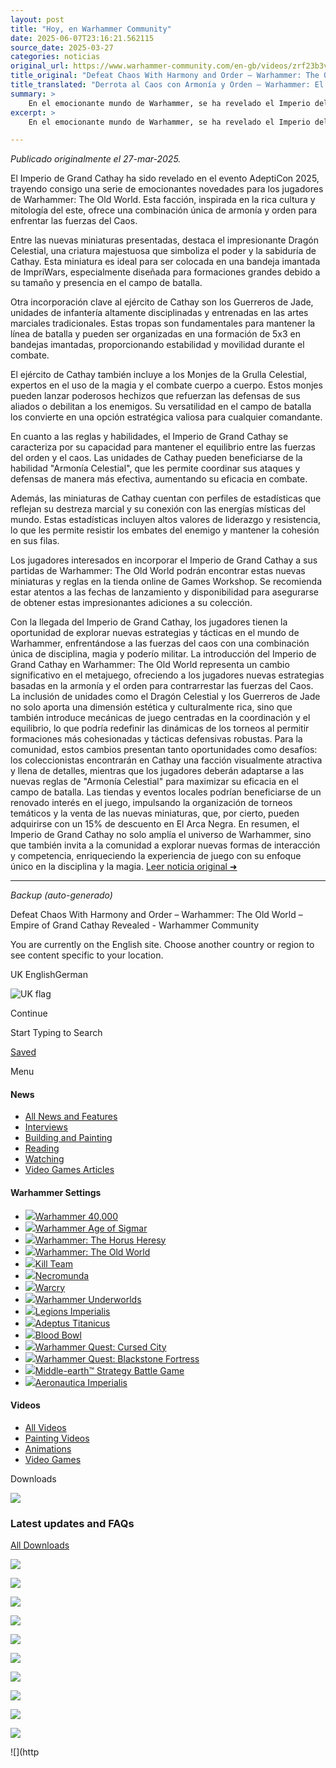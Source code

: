 ```yaml
---
layout: post
title: "Hoy, en Warhammer Community"
date: 2025-06-07T23:16:21.562115
source_date: 2025-03-27
categories: noticias
original_url: https://www.warhammer-community.com/en-gb/videos/zrf23b3v/defeat-chaos-with-harmony-and-order-warhammer-the-old-world-empire-of-grand-cathay-revealed/
title_original: "Defeat Chaos With Harmony and Order – Warhammer: The Old World – Empire of Grand Cathay Revealed - Warhammer Community"
title_translated: "Derrota al Caos con Armonía y Orden – Warhammer: El Viejo Mundo – Imperio del Gran Cathay Revelado"
summary: >
    En el emocionante mundo de Warhammer, se ha revelado el Imperio del Gran Cathay durante el evento AdeptiCon 2025. Este nuevo capítulo promete una fascinante combinación de armonía y orden para enfrentar el caos que amenaza el Viejo Mundo. Los jugadores y fanáticos ahora tienen la oportunidad de explorar esta rica cultura inspirada en el Lejano Oriente, llena de estrategias únicas y personajes intrigantes. ¡No te pierdas la oportunidad de sumergirte en esta nueva era de aventuras épicas y desafíos estratégicos!
excerpt: >
    En el emocionante mundo de Warhammer, se ha revelado el Imperio del Gran Cathay durante el evento AdeptiCon 2025. Este nuevo capítulo promete una fascinante combinación de armonía y orden para enfrentar el caos que amenaza el Viejo Mundo. Los jugadores y fanáticos ahora tienen la oportunidad de explorar esta rica cultura inspirada en el Lejano Oriente, llena de estrategias únicas y personajes intrigantes. ¡No te pierdas la oportunidad de sumergirte en esta nueva era de aventuras épicas y desafíos estratégicos!

---
```


*Publicado originalmente el 27-mar-2025.*

El Imperio de Grand Cathay ha sido revelado en el evento AdeptiCon 2025, trayendo consigo una serie de emocionantes novedades para los jugadores de Warhammer: The Old World. Esta facción, inspirada en la rica cultura y mitología del este, ofrece una combinación única de armonía y orden para enfrentar las fuerzas del Caos.

Entre las nuevas miniaturas presentadas, destaca el impresionante Dragón Celestial, una criatura majestuosa que simboliza el poder y la sabiduría de Cathay. Esta miniatura es ideal para ser colocada en una bandeja imantada de ImpriWars, especialmente diseñada para formaciones grandes debido a su tamaño y presencia en el campo de batalla.

Otra incorporación clave al ejército de Cathay son los Guerreros de Jade, unidades de infantería altamente disciplinadas y entrenadas en las artes marciales tradicionales. Estas tropas son fundamentales para mantener la línea de batalla y pueden ser organizadas en una formación de 5x3 en bandejas imantadas, proporcionando estabilidad y movilidad durante el combate.

El ejército de Cathay también incluye a los Monjes de la Grulla Celestial, expertos en el uso de la magia y el combate cuerpo a cuerpo. Estos monjes pueden lanzar poderosos hechizos que refuerzan las defensas de sus aliados o debilitan a los enemigos. Su versatilidad en el campo de batalla los convierte en una opción estratégica valiosa para cualquier comandante.

En cuanto a las reglas y habilidades, el Imperio de Grand Cathay se caracteriza por su capacidad para mantener el equilibrio entre las fuerzas del orden y el caos. Las unidades de Cathay pueden beneficiarse de la habilidad "Armonía Celestial", que les permite coordinar sus ataques y defensas de manera más efectiva, aumentando su eficacia en combate.

Además, las miniaturas de Cathay cuentan con perfiles de estadísticas que reflejan su destreza marcial y su conexión con las energías místicas del mundo. Estas estadísticas incluyen altos valores de liderazgo y resistencia, lo que les permite resistir los embates del enemigo y mantener la cohesión en sus filas.

Los jugadores interesados en incorporar el Imperio de Grand Cathay a sus partidas de Warhammer: The Old World podrán encontrar estas nuevas miniaturas y reglas en la tienda online de Games Workshop. Se recomienda estar atentos a las fechas de lanzamiento y disponibilidad para asegurarse de obtener estas impresionantes adiciones a su colección.

Con la llegada del Imperio de Grand Cathay, los jugadores tienen la oportunidad de explorar nuevas estrategias y tácticas en el mundo de Warhammer, enfrentándose a las fuerzas del caos con una combinación única de disciplina, magia y poderío militar.
La introducción del Imperio de Grand Cathay en Warhammer: The Old World representa un cambio significativo en el metajuego, ofreciendo a los jugadores nuevas estrategias basadas en la armonía y el orden para contrarrestar las fuerzas del Caos. La inclusión de unidades como el Dragón Celestial y los Guerreros de Jade no solo aporta una dimensión estética y culturalmente rica, sino que también introduce mecánicas de juego centradas en la coordinación y el equilibrio, lo que podría redefinir las dinámicas de los torneos al permitir formaciones más cohesionadas y tácticas defensivas robustas. Para la comunidad, estos cambios presentan tanto oportunidades como desafíos: los coleccionistas encontrarán en Cathay una facción visualmente atractiva y llena de detalles, mientras que los jugadores deberán adaptarse a las nuevas reglas de "Armonía Celestial" para maximizar su eficacia en el campo de batalla. Las tiendas y eventos locales podrían beneficiarse de un renovado interés en el juego, impulsando la organización de torneos temáticos y la venta de las nuevas miniaturas, que, por cierto, pueden adquirirse con un 15% de descuento en El Arca Negra. En resumen, el Imperio de Grand Cathay no solo amplía el universo de Warhammer, sino que también invita a la comunidad a explorar nuevas formas de interacción y competencia, enriqueciendo la experiencia de juego con su enfoque único en la disciplina y la magia.
[Leer noticia original ➜](https://www.warhammer-community.com/en-gb/videos/zrf23b3v/defeat-chaos-with-harmony-and-order-warhammer-the-old-world-empire-of-grand-cathay-revealed/)

---

*Backup (auto-generado)*

Defeat Chaos With Harmony and Order – Warhammer: The Old World – Empire of Grand Cathay Revealed - Warhammer Community

You are currently on the English site. Choose another country or region to see content specific to your location.

UK EnglishGerman

![UK flag](/images/uk-flag.png)

Continue

Start Typing to Search

[Saved](/en-gb/saved/)

Menu

#### News

* [All News and Features](/en-gb/all-news-and-features/)
* [Interviews](/en-gb/all-news-and-features/interviews/)
* [Building and Painting](/en-gb/all-news-and-features/building-and-painting/)
* [Reading](/en-gb/all-news-and-features/reading/)
* [Watching](/en-gb/all-news-and-features/watching/)
* [Video Games Articles](/en-gb/all-news-and-features/video-games/)

#### Warhammer Settings

* [![](https://assets.warhammer-community.com/gs-icon-dark_warhammer40,000.svg)Warhammer 40,000](/en-gb/setting/warhammer-40000/)
* [![](https://assets.warhammer-community.com/gs-icon-dark_warhammerageofsigmar.svg)Warhammer Age of Sigmar](/en-gb/setting/warhammer-age-of-sigmar/)
* [![](https://assets.warhammer-community.com/gs-icon-dark-thehorusheresy.svg)Warhammer: The Horus Heresy](/en-gb/setting/warhammer-the-horus-heresy/)
* [![](https://assets.warhammer-community.com/gs-icon-dark_warhammer-theoldworld.svg)Warhammer: The Old World](/en-gb/setting/warhammer-the-old-world/)
* [![](https://assets.warhammer-community.com/gs-icon-dark_killteam.svg)Kill Team](/en-gb/setting/kill-team/)
* [![](https://assets.warhammer-community.com/gs-icon-dark_necromunda.svg)Necromunda](/en-gb/setting/necromunda/)
* [![](https://assets.warhammer-community.com/gs-icon-dark_warcry.svg)Warcry](/en-gb/setting/warcry/)
* [![](https://assets.warhammer-community.com/gs-icon-dark_warhammer-underworld.svg)Warhammer Underworlds](/en-gb/setting/warhammer-underworlds/)
* [![](https://assets.warhammer-community.com/icon-dark-warhammer.svg)Legions Imperialis](/en-gb/setting/legions-imperialis/)
* [![](https://assets.warhammer-community.com/icon-dark-warhammer.svg)Adeptus Titanicus](/en-gb/setting/adeptus-titanicus/)
* [![](https://assets.warhammer-community.com/gs-icon-dark_bloodbowl.svg)Blood Bowl](/en-gb/setting/blood-bowl/)
* [![](https://assets.warhammer-community.com/warhammer-quest---cursed-city-icon.svg)Warhammer Quest: Cursed City](/en-gb/setting/warhammer-quest-cursed-city/)
* [![](https://assets.warhammer-community.com/gs-icon-dark_warhammerquest-blackstonefortress.svg)Warhammer Quest: Blackstone Fortress](/en-gb/setting/warhammer-quest-blackstone-fortress/)
* [![](https://assets.warhammer-community.com/gs-icon-dark_middle-earthstrategybattlegame.svg)Middle-earth™ Strategy Battle Game](/en-gb/setting/middle-earth-strategy-battle-game/)
* [![](https://assets.warhammer-community.com/icon-dark-warhammer.svg)Aeronautica Imperialis](/en-gb/setting/aeronautica-imperialis/)

#### Videos

* [All Videos](/en-gb/videos/)
* [Painting Videos](/en-gb/videos/painting-videos/)
* [Animations](/en-gb/videos/animations/)
* [Video Games](/en-gb/videos/video-games/)

Downloads

![](https://assets.warhammer-community.com/explore-more-cards/downloads_exploremore-sep2024.jpg)

### Latest updates and FAQs

[All Downloads](/en-gb/downloads/)

![](https://assets.warhammer-community.com/explore-more-cards/exploremore_40k-sep2024.jpg)

![](https://assets.warhammer-community.com/warhammer40000.png)

![](https://assets.warhammer-community.com/explore-more-cards/exploremore_aos-sep2024.jpg)

![](https://assets.warhammer-community.com/warhammerageofsigmar.png)

![](https://assets.warhammer-community.com/explore-more-cards/exploremore_thh-sep2024.jpg)

![](https://assets.warhammer-community.com/warhammer_thehorusheresy_light.png)

![](https://assets.warhammer-community.com/explore-more-cards/exploremore_tow-sep2024.jpg)

![](https://assets.warhammer-community.com/warhammertheoldworld.png)

![](https://assets.warhammer-community.com/explore-more-cards/exploremore_kt-sep2024.jpg)

![](https://assets.warhammer-community.com/killteam.png)

![](http
